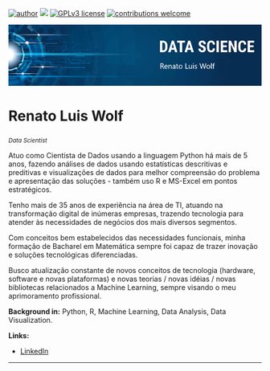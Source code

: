 [![author](https://img.shields.io/badge/author-RenatoWolf-red.svg)](https://www.linkedin.com/in/renato-luis-wolf-537311169) [![](https://img.shields.io/badge/python-3.7+-blue.svg)](https://www.python.org/downloads/release/python-365/) [![GPLv3 license](https://img.shields.io/badge/License-GPLv3-blue.svg)](http://perso.crans.org/besson/LICENSE.html) [![contributions welcome](https://img.shields.io/badge/contributions-welcome-brightgreen.svg?style=flat)](https://github.com/RenatoWolf/data_science/issues)

<p align="center">
  <img src="banner.png" >
</p>

# Renato Luis Wolf
<sub>*Data Scientist*</sub>

Atuo como Cientista de Dados usando a linguagem Python há mais de 5 anos, fazendo análises de dados usando estatísticas descritivas e preditivas e visualizações de dados para melhor compreensão do problema e apresentação das soluções - também uso R e MS-Excel em pontos estratégicos.

Tenho mais de 35 anos de experiência na área de TI, atuando na transformação digital de inúmeras empresas, trazendo tecnologia para atender às necessidades de negócios dos mais diversos segmentos.

Com conceitos bem estabelecidos das necessidades funcionais, minha formação de Bacharel em Matemática sempre foi capaz de trazer inovação e soluções tecnológicas diferenciadas.

Busco atualização constante de novos conceitos de tecnologia (hardware, software e novas plataformas) e novas teorias / novas idéias / novas bibliotecas relacionados a Machine Learning, sempre visando o meu aprimoramento profissional.

**Background in:** Python, R, Machine Learning, Data Analysis, Data Visualization.

**Links:**
* [LinkedIn](https://www.linkedin.com/in/renato-luis-wolf-537311169)

---
